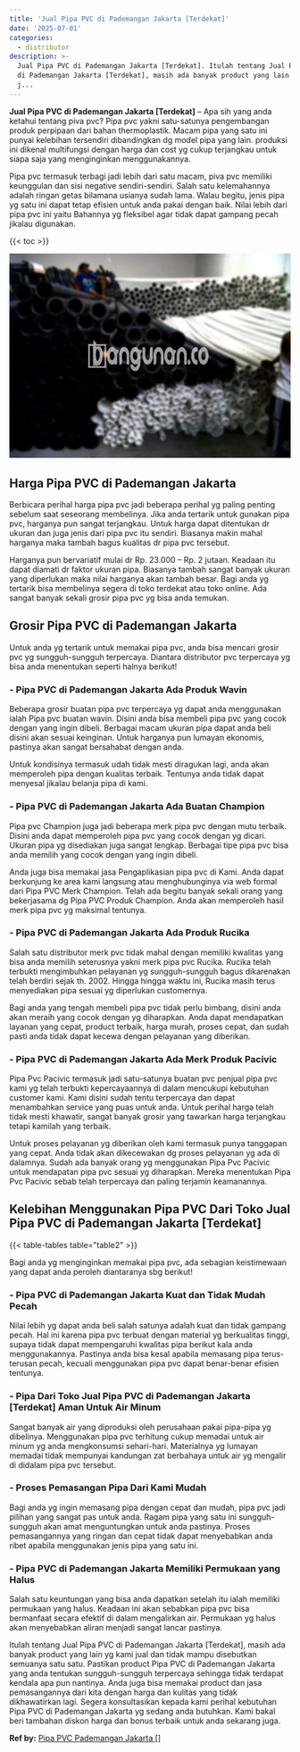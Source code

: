 ```yaml
---
title: 'Jual Pipa PVC di Pademangan Jakarta [Terdekat]'
date: '2025-07-01'
categories:
  - distributor
description: >-
  Jual Pipa PVC di Pademangan Jakarta [Terdekat]. Itulah tentang Jual Pipa PVC
  di Pademangan Jakarta [Terdekat], masih ada banyak product yang lain yg kami
  j...
---
```


**Jual Pipa PVC di Pademangan Jakarta \[Terdekat\]** – Apa sih yang anda ketahui tentang piva pvc? Pipa pvc yakni satu-satunya pengembangan produk perpipaan dari bahan thermoplastik. Macam pipa yang satu ini punyai kelebihan tersendiri dibandingkan dg model pipa yang lain. produksi ini dikenal multifungsi dengan harga dan cost yg cukup terjangkau untuk siapa saja yang menginginkan menggunakannya.

Pipa pvc termasuk terbagi jadi lebih dari satu macam, piva pvc memiliki keunggulan dan sisi negative sendiri-sendiri. Salah satu kelemahannya adalah ringan getas bilamana usianya sudah lama. Walau begitu, jenis pipa yg satu ini dapat tetap efisien untuk anda pakai dengan baik. Nilai lebih dari pipa pvc ini yaitu Bahannya yg fleksibel agar tidak dapat gampang pecah jikalau digunakan.

{{< toc >}}

![Jual Pipa PVC di Pademangan Jakarta [Terdekat]](/images/jaul-pipa-pvc-10.png)

## Harga Pipa PVC di Pademangan Jakarta

Berbicara perihal harga pipa pvc jadi beberapa perihal yg paling penting sebelum saat seseorang membelinya. Jika anda tertarik untuk gunakan pipa pvc, harganya pun sangat terjangkau. Untuk harga dapat ditentukan dr ukuran dan juga jenis dari pipa pvc itu sendiri. Biasanya makin mahal harganya maka tambah bagus kualitas dr pipa pvc tersebut.

Harganya pun bervariatif mulai dr Rp. 23.000 – Rp. 2 jutaan. Keadaan itu dapat diamati dr faktor ukuran pipa. Biasanya tambah sangat banyak ukuran yang diperlukan maka nilai harganya akan tambah besar. Bagi anda yg tertarik bisa membelinya segera di toko terdekat atau toko online. Ada sangat banyak sekali grosir pipa pvc yg bisa anda temukan.

## Grosir Pipa PVC di Pademangan Jakarta

Untuk anda yg tertarik untuk memakai pipa pvc, anda bisa mencari grosir pvc yg sungguh-sungguh terpercaya. Diantara distributor pvc terpercaya yg bisa anda menentukan seperti halnya berikut!

### \- Pipa PVC di Pademangan Jakarta Ada Produk Wavin

Beberapa grosir buatan pipa pvc terpercaya yg dapat anda menggunakan ialah Pipa pvc buatan wavin. Disini anda bisa membeli pipa pvc yang cocok dengan yang ingin dibeli. Berbagai macam ukuran pipa dapat anda beli disini akan sesuai keinginan. Untuk harganya pun lumayan ekonomis, pastinya akan sangat bersahabat dengan anda.

Untuk kondisinya termasuk udah tidak mesti diragukan lagi, anda akan memperoleh pipa dengan kualitas terbaik. Tentunya anda tidak dapat menyesal jikalau belanja pipa di kami.

### \- Pipa PVC di Pademangan Jakarta Ada Buatan Champion

Pipa pvc Champion juga jadi beberapa merk pipa pvc dengan mutu terbaik. Disini anda dapat memperoleh pipa pvc yang cocok dengan yg dicari. Ukuran pipa yg disediakan juga sangat lengkap. Berbagai tipe pipa pvc bisa anda memilih yang cocok dengan yang ingin dibeli.

Anda juga bisa memakai jasa Pengaplikasian pipa pvc di Kami. Anda dapat berkunjung ke area kami langsung atau menghubunginya via web formal dari Pipa PVC Merk Champion. Telah ada begitu banyak sekali orang yang bekerjasama dg Pipa PVC Produk Champion. Anda akan memperoleh hasil merk pipa pvc yg maksimal tentunya.

### \- Pipa PVC di Pademangan Jakarta Ada Produk Rucika

Salah satu distributor merk pvc tidak mahal dengan memiliki kwalitas yang bisa anda memilih seterusnya yakni merk pipa pvc Rucika. Rucika telah terbukti mengimbuhkan pelayanan yg sungguh-sungguh bagus dikarenakan telah berdiri sejak th. 2002. Hingga hingga waktu ini, Rucika masih terus menyediakan pipa sesuai yg diperlukan customernya.

Bagi anda yang tengah membeli pipa pvc tidak perlu bimbang, disini anda akan meraih yang cocok dengan yg diharapkan. Anda dapat mendapatkan layanan yang cepat, product terbaik, harga murah, proses cepat, dan sudah pasti anda tidak dapat kecewa dengan pelayanan yang diberikan.

### \- Pipa PVC di Pademangan Jakarta Ada Merk Produk Pacivic

Pipa Pvc Pacivic termasuk jadi satu-satunya buatan pvc penjual pipa pvc kami yg telah terbukti kepercayaannya di dalam mencukupi kebutuhan customer kami. Kami disini sudah tentu terpercaya dan dapat menambahkan service yang puas untuk anda. Untuk perihal harga telah tidak mesti khawatir, sangat banyak grosir yang tawarkan harga terjangkau tetapi kamilah yang terbaik.

Untuk proses pelayanan yg diberikan oleh kami termasuk punya tanggapan yang cepat. Anda tidak akan dikecewakan dg proses pelayanan yg ada di dalamnya. Sudah ada banyak orang yg menggunakan Pipa Pvc Pacivic untuk mendapatan pipa pvc sesuai yg diharapkan. Mereka menentukan Pipa Pvc Pacivic sebab telah terpercaya dan paling terjamin keamanannya.

## Kelebihan Menggunakan Pipa PVC Dari Toko Jual Pipa PVC di Pademangan Jakarta \[Terdekat\]

{{< table-tables table="table2" >}}

Bagi anda yg menginginkan memakai pipa pvc, ada sebagian keistimewaan yang dapat anda peroleh diantaranya sbg berikut!

### \- Pipa PVC di Pademangan Jakarta Kuat dan Tidak Mudah Pecah

Nilai lebih yg dapat anda beli salah satunya adalah kuat dan tidak gampang pecah. Hal ini karena pipa pvc terbuat dengan material yg berkualitas tinggi, supaya tidak dapat mempengaruhi kwalitas pipa berikut kala anda menggunakannya. Pastinya anda bisa kesal apabila memasang pipa terus-terusan pecah, kecuali menggunakan pipa pvc dapat benar-benar efisien tentunya.

### \- Pipa Dari Toko Jual Pipa PVC di Pademangan Jakarta \[Terdekat\] Aman Untuk Air Minum

Sangat banyak air yang diproduksi oleh perusahaan pakai pipa-pipa yg dibelinya. Menggunakan pipa pvc terhitung cukup memadai untuk air minum yg anda mengkonsumsi sehari-hari. Materialnya yg lumayan memadai tidak mempunyai kandungan zat berbahaya untuk air yg mengalir di didalam pipa pvc tersebut.

### \- Proses Pemasangan Pipa Dari Kami Mudah

Bagi anda yg ingin memasang pipa dengan cepat dan mudah, pipa pvc jadi pilihan yang sangat pas untuk anda. Ragam pipa yang satu ini sungguh-sungguh akan amat menguntungkan untuk anda pastinya. Proses pemasangannya yang ringan dan cepat tidak dapat menyebabkan anda ribet apabila menggunakan jenis pipa yang satu ini.

### \- Pipa PVC di Pademangan Jakarta Memiliki Permukaan yang Halus

Salah satu keuntungan yang bisa anda dapatkan setelah itu ialah memiliki permukaan yang halus. Keadaan ini akan sebabkan pipa pvc bisa bermanfaat secara efektif di dalam mengalirkan air. Permukaan yg halus akan menyebabkan aliran menjadi sangat lancar pastinya.

Itulah tentang Jual Pipa PVC di Pademangan Jakarta \[Terdekat\], masih ada banyak product yang lain yg kami jual dan tidak mampu disebutkan semuanya satu satu. Pastikan product Pipa PVC di Pademangan Jakarta yang anda tentukan sungguh-sungguh terpercaya sehingga tidak terdapat kendala apa pun nantinya. Anda juga bisa memakai product dan jasa pemasangannya dari kita dengan harga dan kulitas yang tidak dikhawatirkan lagi. Segera konsultasikan kepada kami perihal kebutuhan Pipa PVC di Pademangan Jakarta yg sedang anda butuhkan. Kami bakal beri tambahan diskon harga dan bonus terbaik untuk anda sekarang juga.

**Ref by:** [Pipa PVC Pademangan Jakarta []](https://id.wikipedia.org/wiki/Pipa)
